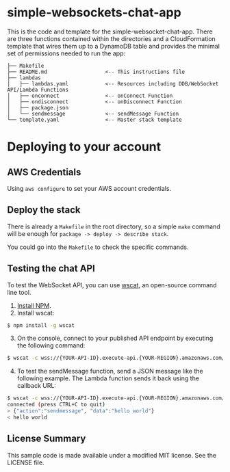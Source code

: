 # simple-websockets-chat-app

This is the code and template for the simple-websocket-chat-app.  There are three functions contained within the directories and a CloudFormation template that wires them up to a DynamoDB table and provides the minimal set of permissions needed to run the app:

```
├── Makefile
├── README.md                   <-- This instructions file
├── lambdas
│   ├── lambdas.yaml            <-- Resources including DDB/WebSocket API/Lambda Functions
│   ├── onconnect               <-- onConnect Function
│   ├── ondisconnect            <-- onDisconnect Function
│   ├── package.json
│   └── sendmessage             <-- sendMessage Function
└── template.yaml               <-- Master stack template
```


# Deploying to your account

## AWS Credentials

Using `aws configure` to set your AWS account credentials.

## Deploy the stack

There is already a `Makefile` in the root directory, so a simple `make` command will be enough for `package -> deploy -> describe stack`.

You could go into the `Makefile` to check the specific commands.

## Testing the chat API

To test the WebSocket API, you can use [wscat](https://github.com/websockets/wscat), an open-source command line tool.

1. [Install NPM](https://www.npmjs.com/get-npm).
2. Install wscat:
``` bash
$ npm install -g wscat
```
3. On the console, connect to your published API endpoint by executing the following command:
``` bash
$ wscat -c wss://{YOUR-API-ID}.execute-api.{YOUR-REGION}.amazonaws.com/{STAGE}
```
4. To test the sendMessage function, send a JSON message like the following example. The Lambda function sends it back using the callback URL: 
``` bash
$ wscat -c wss://{YOUR-API-ID}.execute-api.{YOUR-REGION}.amazonaws.com/prod
connected (press CTRL+C to quit)
> {"action":"sendmessage", "data":"hello world"}
< hello world
```

## License Summary

This sample code is made available under a modified MIT license. See the LICENSE file.
